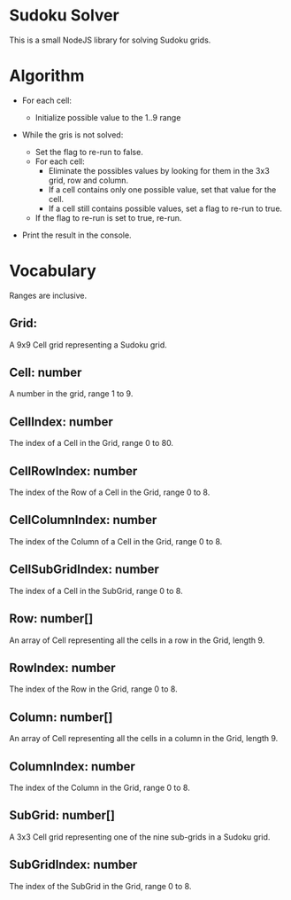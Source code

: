 # Sudoku Solver

This is a small NodeJS library for solving Sudoku grids.

# Algorithm

- For each cell:
    - Initialize possible value to the 1..9 range

- While the gris is not solved:
    - Set the flag to re-run to false.
    - For each cell:
        - Eliminate the possibles values by looking for them in the 3x3 grid, row and column.
        - If a cell contains only one possible value, set that value for the cell.
        - If a cell still contains possible values, set a flag to re-run to true.
    - If the flag to re-run is set to true, re-run.

- Print the result in the console.

# Vocabulary

Ranges are inclusive.

## Grid:
A 9x9 Cell grid representing a Sudoku grid.


## Cell: number
A number in the grid, range 1 to 9.

## CellIndex: number
The index of a Cell in the Grid, range 0 to 80.

## CellRowIndex: number
The index of the Row of a Cell in the Grid, range 0 to 8.

## CellColumnIndex: number
The index of the Column of a Cell in the Grid, range 0 to 8.

## CellSubGridIndex: number
The index of a Cell in the SubGrid, range 0 to 8.


## Row: number[]
An array of Cell representing all the cells in a row in the Grid, length 9.

## RowIndex: number
The index of the Row in the Grid, range 0 to 8.


## Column: number[]
An array of Cell representing all the cells in a column in the Grid, length 9.

## ColumnIndex: number
The index of the Column in the Grid, range 0 to 8.


## SubGrid: number[]
A 3x3 Cell grid representing one of the nine sub-grids in a Sudoku grid.

## SubGridIndex: number
The index of the SubGrid in the Grid, range 0 to 8.
